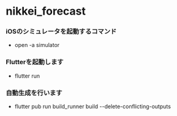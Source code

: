 # nikkei_forecast



### iOSのシミュレータを起動するコマンド
- open -a simulator

### Flutterを起動します
- flutter run

### 自動生成を行います
- flutter pub run build_runner build --delete-conflicting-outputs
